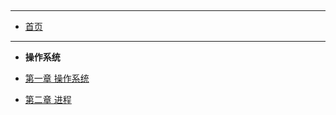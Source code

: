 
<hr style="margin: 5px 0;">

- [首页](/README.md)

<hr style="margin: 5px 0;">

- **操作系统**

- [第一章 操作系统](./OS/chapter/operationSystem_withNum.md)
- [第二章 进程](./OS/chapter/process_withNum.md)